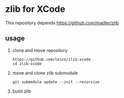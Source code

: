 zlib for XCode
==========

This repository depends https://github.com/madler/zlib

usage
-----

1. clone and move repository

    ```
    https://github.com/leico/zlib-xcode
    cd zlib-xcode
    ```
1. move and clone zlib submodule

    ```
    git submodule update --init --recursive
    ```

1. build zlib
